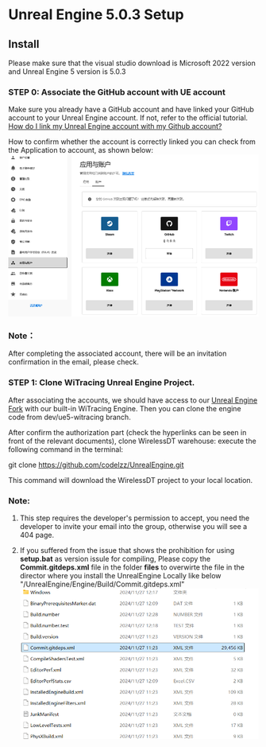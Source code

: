 # Unreal Engine 5.0.3 Setup

## Install
Please make sure that the visual studio download is Microsoft 2022 version and Unreal Engine 5 version is 5.0.3

### STEP 0: Associate the GitHub account with UE account
Make sure you already have a GitHub account and have linked your GitHub account to your Unreal Engine account. If not, refer to the official tutorial.
[How do I link my Unreal Engine account with my Github account?](https://www.epicgames.com/help/en-US/epic-accounts-c5719348850459/connect-accounts-c5719351300507/how-do-i-link-my-unreal-engine-account-with-my-github-account-a5720369784347)

How to confirm whether the account is correctly linked you can check from the Application to account, as shown below:
![Connect the account](./fig/Connecttheaccount.png)

### Note：
After completing the associated account, there will be an invitation confirmation in the email, please check.


### STEP 1: Clone WiTracing Unreal Engine Project.
After associating the accounts, we should have access to our [Unreal Engine Fork](https://github.com/codelzz/UnrealEngine/tree/dev/ue5-witracing) with our built-in WiTracing Engine. Then you can clone the engine code from dev/ue5-witracing branch.

After confirm the authorization part (check the hyperlinks can be seen in front of the relevant documents), clone WirelessDT warehouse: execute the following command in the terminal: 

git clone https://github.com/codelzz/UnrealEngine.git

This command will download the WirelessDT project to your local location.

### Note:
1. This step requires the developer's permission to accept, you need the developer to invite your email into the group, otherwise you will see a 404 page.

2. If you suffered from the issue that shows the prohibition for using **setup.bat** as version issule for compiling,
Please copy the **Commit.gitdeps.xml** file in the folder **files** to overwirte the file in the director where you install the UnrealEngine Locally like below
"/UnrealEngine/Engine/Build/Commit.gitdeps.xml"
![DebugUnrealEngineXML](./fig/BuildDebugXML.png "Debug Unreal Engine XML")
